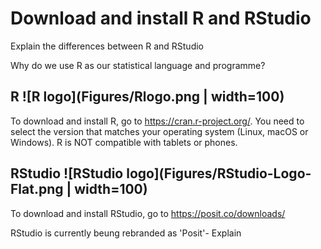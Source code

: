 # Download and install R and RStudio

Explain the differences between R and RStudio

Why do we use R as our statistical language and programme?

## R ![R logo](Figures/Rlogo.png | width=100)
To download and install R, go to https://cran.r-project.org/.
You need to select the version that matches your operating system (Linux, macOS or Windows). 
R is NOT compatible with tablets or phones.  

## RStudio ![RStudio logo](Figures/RStudio-Logo-Flat.png | width=100)
To download and install RStudio, go to https://posit.co/downloads/

RStudio is currently beung rebranded as 'Posit'- Explain
